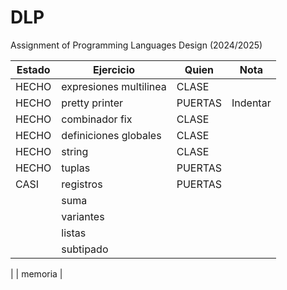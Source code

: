 # DLP
Assignment of Programming Languages Design (2024/2025)

| Estado | Ejercicio                  | Quien   | Nota    |
|--------|----------------------------|---------|---------|
| HECHO  | expresiones multilinea     | CLASE   |         |
| HECHO  | pretty printer             | PUERTAS |Indentar |
| HECHO  | combinador fix             | CLASE   |         |
| HECHO  | definiciones globales      | CLASE   |         |
| HECHO  | string                     | CLASE   |         |
| HECHO  | tuplas                     | PUERTAS |         |
| CASI   | registros                  | PUERTAS |         |
|        | suma                       |         |         |
|        | variantes                  |         |         |
|        | listas                     |         |         |
|        | subtipado                  |         |         |


|        | memoria                    |
